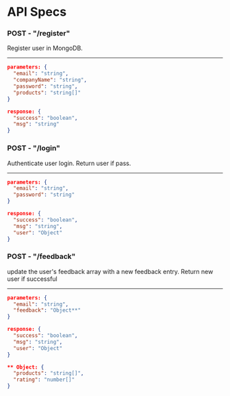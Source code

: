 # API Specs

### POST - "/register"
Register user in MongoDB.

--------
```JSON
parameters: {
  "email": "string",
  "companyName": "string",
  "password": "string",
  "products": "string[]"
}

response: {
  "success": "boolean",
  "msg": "string"
}
```

### POST - "/login"
Authenticate user login. Return user if pass.

--------
```JSON
parameters: {
  "email": "string",
  "password": "string"
}

response: {
  "success": "boolean",
  "msg": "string",
  "user": "Object"
}
```

### POST - "/feedback"
update the user's feedback array with a new feedback entry. Return new user if successful

--------
```JSON
parameters: {
  "email": "string",
  "feedback": "Object**"
}

response: {
  "success": "boolean",
  "msg": "string",
  "user": "Object"
}
```

```JSON
** Object: {
  "products": "string[]",
  "rating": "number[]"
}
```
